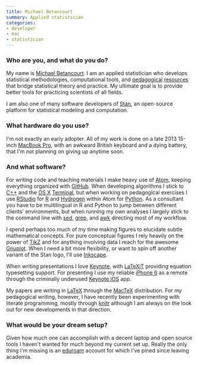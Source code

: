 ```yaml
---
title: Michael Betancourt
summary: Applied statistician 
categories:
- developer
- mac
- statistician
---
```


### Who are you, and what do you do?

My name is [Michael Betancourt](https://betanalpha.github.io/ "Michael's website."). I am an applied statistician who develops statistical methodologies, computational tools, and [pedagogical](https://betanalpha.github.io/writing/ "Michael's writing.") [resources](https://betanalpha.github.io/speaking/ "Michael's talks.") that bridge statistical theory and practice. My ultimate goal is to provide better tools for practicing scientists of all fields.

I am also one of many software developers of [Stan][stan.2], an open-source platform for statistical modeling and computation.

### What hardware do you use?

I'm not exactly an early adopter. All of my work is done on a late 2013 15-inch [MacBook Pro][macbook-pro], with an awkward British keyboard and a dying battery, that I'm not planning on giving up anytime soon.

### And what software?

For writing code and teaching materials I make heavy use of [Atom][], keeping everything organized with [GitHub][]. When developing algorithms I stick to [C++][c-plusplus] and the [OS X][macos] [Terminal][], but when working on pedagogical exercises I use [RStudio][] for [R][] and [Hydrogen][] within Atom for [Python][]. As a consultant you have to be multilingual in R and Python to jump between different clients' environments, but when running my own analyses I largely stick to the command line with [sed][], [grep][], and [awk][] directing most of my workflow.

I spend perhaps too much of my time making figures to elucidate subtle mathematical concepts. For pure conceptual figures I rely heavily on the power of [TikZ][pgf] and for anything involving data I reach for the awesome [Gnuplot][]. When I need a bit more flexibility, or want to spin off another variant of the Stan logo, I'll use [Inkscape][].

When writing presentations I love [Keynote][], with [LaTeXiT][] providing equation typesetting support. For presenting I use my reliable [iPhone 6][iphone-6] as a remote through the criminally underused [Keynote iOS][keynote-ios] app.

My papers are writing in [LaTeX][] through the [MacTeX][] distribution. For my pedagogical writing, however, I have recently been experimenting with literate programming, mostly through [knitr][] although I am always on the look out for new developments in that direction.

### What would be your dream setup?

Given how much one can accomplish with a decent laptop and open source tools I haven't wanted for much beyond my current set up. Really the only thing I'm missing is an [eduroam][] account for which I've pined since leaving academia.

[atom]: https://atom.io/ "A text editor based on web technology."
[awk]: https://en.wikipedia.org/wiki/AWK "Data formatting language/software."
[c-plusplus]: https://en.wikipedia.org/wiki/C%2B%2B "A compiled programming language."
[eduroam]: https://www.eduroam.org/about/ "A service to provide university network access regardless of location."
[github]: https://github.com/ "A Git code repository service."
[gnuplot]: http://www.gnuplot.info/ "A command-line graphing tool."
[grep]: http://www.gnu.org/software/grep/ "A command-line tool for pattern matching in files."
[hydrogen]: https://atom.io/packages/hydrogen "An interactive Python/R/JavaScript coding environment for Atom."
[inkscape]: https://inkscape.org/en/ "An open-source vector graphics program."
[iphone-6]: https://en.wikipedia.org/wiki/IPhone_6 "A smartphone."
[keynote-ios]: https://itunes.apple.com/us/app/keynote/id361285480 "An iOS version of the presentation software."
[keynote]: https://www.apple.com/keynote/ "Presentation software for the Mac."
[knitr]: https://github.com/yihui/knitr "A dynamic report generation tool for R."
[latex]: https://www.latex-project.org/ "Typesetting software."
[latexit]: https://www.chachatelier.fr/latexit/latexit-home.php "An equation editor for LaTeX."
[macbook-pro]: https://www.apple.com/macbook-pro/ "A laptop."
[macos]: https://en.wikipedia.org/wiki/MacOS "An operating system for Mac hardware."
[mactex]: http://www.tug.org/mactex/ "A version of TeX for the Mac."
[pgf]: https://github.com/pgf-tikz/pgf "A TeX package for creating graphics."
[python]: https://www.python.org/ "An interpreted scripting language."
[r]: http://www.r-project.org/ "Software for statistical computing and graphics."
[rstudio]: https://www.rstudio.com/ "An IDE for the R language."
[sed]: http://www.gnu.org/software/sed/ "Text filtering software."
[stan.2]: https://mc-stan.org/ "A statistical modeling platform."
[terminal]: https://en.wikipedia.org/wiki/Terminal_(OS_X) "A console application included with Mac OS X."
